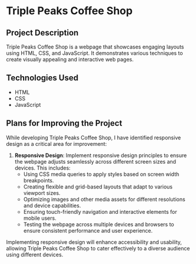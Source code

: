 # Triple Peaks Coffee Shop

## Project Description

Triple Peaks Coffee Shop is a webpage that showcases engaging layouts using HTML, CSS, and JavaScript. It demonstrates various techniques to create visually appealing and interactive web pages.

## Technologies Used

- HTML
- CSS
- JavaScript

## Plans for Improving the Project

While developing  Triple Peaks Coffee Shop, I have identified responsive design as a critical area for improvement:

1. **Responsive Design**: Implement responsive design principles to ensure the webpage adjusts seamlessly across different screen sizes and devices. This includes:
   - Using CSS media queries to apply styles based on screen width breakpoints.
   - Creating flexible and grid-based layouts that adapt to various viewport sizes.
   - Optimizing images and other media assets for different resolutions and device capabilities.
   - Ensuring touch-friendly navigation and interactive elements for mobile users.
   - Testing the webpage across multiple devices and browsers to ensure consistent performance and user experience.

Implementing responsive design will enhance accessibility and usability, allowing Triple Peaks Coffee Shop to cater effectively to a diverse audience using different devices.

